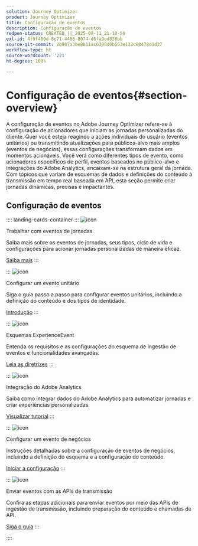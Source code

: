 ```yaml
---
solution: Journey Optimizer
product: Journey Optimizer
title: Configuração de eventos
description: Configuração de eventos
redpen-status: CREATED_||_2025-08-11_21-10-50
exl-id: 4f9f480d-8c71-4486-8074-d6fa9ed828bb
source-git-commit: 2b907a3be8b11ac6308d0b563e122c88478d1d37
workflow-type: ht
source-wordcount: '221'
ht-degree: 100%

---
```


# Configuração de eventos{#section-overview}

A configuração de eventos no Adobe Journey Optimizer refere-se à configuração de acionadores que iniciam as jornadas personalizadas do cliente. Quer você esteja reagindo a ações individuais do usuário (eventos unitários) ou transmitindo atualizações para públicos-alvo mais amplos (eventos de negócios), essas configurações transformam dados em momentos acionáveis. Você verá como diferentes tipos de evento, como acionadores específicos de perfil, eventos baseados no público-alvo e integrações do Adobe Analytics, encaixam-se na estrutura geral da jornada. Com tópicos que variam de esquemas de dados e definições do conteúdo à transmissão em tempo real baseada em API, esta seção permite criar jornadas dinâmicas, precisas e impactantes.

## Configuração de eventos

:::: landing-cards-container
:::
![icon](https://cdn.experienceleague.adobe.com/icons/book.svg?lang=pt-BR)

Trabalhar com eventos de jornadas

Saiba mais sobre os eventos de jornadas, seus tipos, ciclo de vida e configurações para acionar jornadas personalizadas de maneira eficaz.

[Saiba mais](../using/event/about-events.md)
:::

:::
![icon](https://cdn.experienceleague.adobe.com/icons/circle-play.svg?lang=pt-BR)

Configurar um evento unitário

Siga o guia passo a passo para configurar eventos unitários, incluindo a definição do conteúdo e dos tipos de identidade.

[Introdução](../using/event/about-creating.md)
:::

:::
![icon](https://cdn.experienceleague.adobe.com/icons/code-branch.svg?lang=pt-BR)

Esquemas ExperienceEvent

Entenda os requisitos e as configurações do esquema de ingestão de eventos e funcionalidades avançadas.

[Leia as diretrizes](../using/event/experience-event-schema.md)
:::

:::
![icon](https://cdn.experienceleague.adobe.com/icons/chart-line.svg?lang=pt-BR)

Integração do Adobe Analytics

Saiba como integrar dados do Adobe Analytics para automatizar jornadas e criar experiências personalizadas.

[Visualizar tutorial](../using/event/about-analytics.md)
:::

:::
![icon](https://cdn.experienceleague.adobe.com/icons/list-check.svg?lang=pt-BR)

Configurar um evento de negócios

Instruções detalhadas sobre a configuração de eventos de negócios, incluindo a definição do esquema e a configuração do conteúdo.

[Iniciar a configuração](../using/event/about-creating-business.md)
:::

:::
![icon](https://cdn.experienceleague.adobe.com/icons/gear.svg?lang=pt-BR)

Enviar eventos com as APIs de transmissão

Confira as etapas adicionais para enviar eventos por meio das APIs de ingestão de transmissão, incluindo preparação do conteúdo e chamadas de API.

[Siga o guia](../using/event/additional-steps-to-send-events-to-journey.md)
:::

::::
